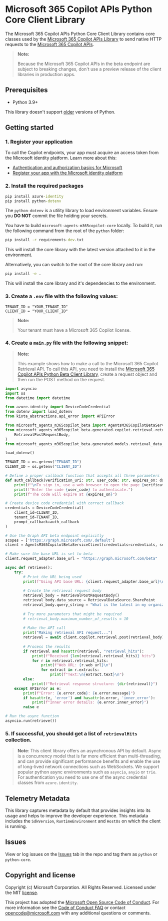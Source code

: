 #  Microsoft 365 Copilot APIs Python Core Client Library

The  Microsoft 365 Copilot APIs Python Core Client Library contains core classes used by the [Microsoft 365 Copilot APIs Library](https://github.com/microsoft/Agents-M365Copilot/tree/main/python) to send native HTTP requests to the [Microsoft 365 Copilot APIs](https://aka.ms/M365CopilotAPIs).

> **Note:**
>
> Because the Microsoft 365 Copilot APIs in the beta endpoint are subject to breaking changes, don't use a preview release of the client libraries in production apps.

## Prerequisites

- Python 3.9+

This library doesn't support [older](https://devguide.python.org/versions/) versions of Python.

## Getting started

### 1. Register your application

To call the Copilot endpoints, your app must acquire an access token from the Microsoft identity platform. Learn more about this:

- [Authentication and authorization basics for Microsoft](https://docs.microsoft.com/en-us/graph/auth/auth-concepts)
- [Register your app with the Microsoft identity platform](https://docs.microsoft.com/en-us/graph/auth-register-app-v2)

### 2. Install the required packages

```cmd
pip install azure-identity
pip install python-dotenv
```

The `python-dotenv` is a utility library to load environment variables. Ensure you **DO NOT** commit the file holding your secrets.

You have to build `microsoft-agents-m365copilot-core` locally. To build it, run the following command from the root of the `python` folder:

```cmd
pip install -r requirements-dev.txt
```

This will install the core library with the latest version attached to it in the environment.

Alternatively, you can switch to the root of the core library and run:

```cmd
pip install -e .
```

This will install the core library and it's dependencies to the environment.

### 3. Create a `.env` file with the following values:

```
TENANT_ID = "YOUR_TENANT_ID"
CLIENT_ID = "YOUR_CLIENT_ID"
```

> **Note:**
>
> Your tenant must have a Microsoft 365 Copilot license.

### 4. Create a `main.py` file with the following snippet:

> **Note:**
>
> This example shows how to make a call to the Microsoft 365 Copilot Retrieval API. To call this API, you need to install the [Microsoft 365 Copilot APIs Python Beta Client Library](https://github.com/microsoft/Agents-M365Copilot/tree/main/python/packages/microsoft_agents_m365copilot_beta), create a request object and then run the POST method on the request.

```python
import asyncio
import os
from datetime import datetime

from azure.identity import DeviceCodeCredential
from dotenv import load_dotenv
from kiota_abstractions.api_error import APIError

from microsoft_agents_m365copilot_beta import AgentsM365CopilotBetaServiceClient
from microsoft_agents_m365copilot_beta.generated.copilot.retrieval.retrieval_post_request_body import (
    RetrievalPostRequestBody,
)
from microsoft_agents_m365copilot_beta.generated.models.retrieval_data_source import RetrievalDataSource

load_dotenv()

TENANT_ID = os.getenv("TENANT_ID")
CLIENT_ID = os.getenv("CLIENT_ID")

# Define a proper callback function that accepts all three parameters
def auth_callback(verification_uri: str, user_code: str, expires_on: datetime):
    print(f"\nTo sign in, use a web browser to open the page {verification_uri}")
    print(f"Enter the code {user_code} to authenticate.")
    print(f"The code will expire at {expires_on}")

# Create device code credential with correct callback
credentials = DeviceCodeCredential(
    client_id=CLIENT_ID,
    tenant_id=TENANT_ID,
    prompt_callback=auth_callback
)

# Use the Graph API beta endpoint explicitly
scopes = ['https://graph.microsoft.com/.default']
client = AgentsM365CopilotBetaServiceClient(credentials=credentials, scopes=scopes)

# Make sure the base URL is set to beta
client.request_adapter.base_url = "https://graph.microsoft.com/beta"

async def retrieve():
    try:
        # Print the URL being used
        print(f"Using API base URL: {client.request_adapter.base_url}\n")
            
        # Create the retrieval request body
        retrieval_body = RetrievalPostRequestBody()
        retrieval_body.data_source = RetrievalDataSource.SharePoint
        retrieval_body.query_string = "What is the latest in my organization?"
            
        # Try more parameters that might be required
        # retrieval_body.maximum_number_of_results = 10
            
        # Make the API call
        print("Making retrieval API request...")
        retrieval = await client.copilot.retrieval.post(retrieval_body)
        
        # Process the results
        if retrieval and hasattr(retrieval, "retrieval_hits"):
            print(f"Received {len(retrieval.retrieval_hits)} hits")
            for r in retrieval.retrieval_hits:
                print(f"Web URL: {r.web_url}\n")
                for extract in r.extracts:
                    print(f"Text:\n{extract.text}\n")
        else:
            print(f"Retrieval response structure: {dir(retrieval)}")
    except APIError as e:
        print(f"Error: {e.error.code}: {e.error.message}")
        if hasattr(e, 'error') and hasattr(e.error, 'inner_error'):
            print(f"Inner error details: {e.error.inner_error}")
        raise e

# Run the async function
asyncio.run(retrieve())
```

### 5. If successful, you should get a list of `retrievalHits` collection.

> **Note**:
> This client library offers an asynchronous API by default. Async is a concurrency model that is far more efficient than multi-threading, and can provide significant performance benefits and enable the use of long-lived network connections such as WebSockets. We support popular python async environments such as `asyncio`, `anyio` or `trio`. For authentication you need to use one of the async credential classes from `azure.identity`.

## Telemetry Metadata

This library captures metadata by default that provides insights into its usage and helps to improve the developer experience. This metadata includes the `SdkVersion`, `RuntimeEnvironment` and `HostOs` on which the client is running.

## Issues

View or log issues on the [Issues](https://github.com/microsoft/Agents-M365Copilot/issues) tab in the repo and tag them as `python` or `python-core`.

## Copyright and license

Copyright (c) Microsoft Corporation. All Rights Reserved. Licensed under the MIT [license](https://github.com/microsoft/Agents-M365Copilot/tree/main/python/LICENSE).

This project has adopted the [Microsoft Open Source Code of Conduct](https://opensource.microsoft.com/codeofconduct/). For more information see the [Code of Conduct FAQ](https://opensource.microsoft.com/codeofconduct/faq/) or contact [opencode@microsoft.com](mailto:opencode@microsoft.com) with any additional questions or comments.
